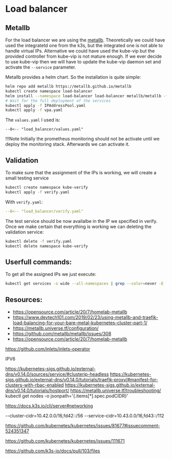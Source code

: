 # Load balancer

## Metallb

For the load balancer we are using the [metallb](https://metallb.universe.tf/).
Theoretically we could have used the integratetd one from the k3s, but the 
integrated one is not able to handle virtual IPs. 
Alternative we could have used the kube-vip but the provided controller from
kube-vip is not mature enough. If we ever decide to use kube-vip then we will have 
to update the kube-vip daemon set and activate the `--service` parameter.

Metallb provides a helm chart. So the installation is quite simple:

``` bash
helm repo add metallb https://metallb.github.io/metallb
kubectl create namespace load-balancer
helm install --namespace load-balancer load-balancer metallb/metallb -f values.yaml --version 0.14.4
# Wait for the full deployment of the services
kubectl apply -f IPAddressPool.yaml
kubectl apply -f vpa.yaml
```

The `values.yaml` I used is:

```
--8<-- "load_balancer/values.yaml"
```

!!!Note
    Initially the prometheus monitoring should not be activate until we deploy the 
    monitoring stack. Afterwards we can activate it.

## Validation
To make sure that the assignment of the IPs is working,
we will create a small testing service 

``` bash
kubectl create namespace kube-verify
kubectl apply -f verify.yaml
```

With `verify.yaml`:

``` yaml
--8<-- "load_balancer/verify.yaml"
```

The test service should be now availalbe in the IP we specified in verify.
Once we make certain that everything is working we can deleting the validation service:

``` bash
kubectl delete -f verify.yaml
kubectl delete namespace kube-verify
```

## Userfull commands:

To get all the assigned IPs we just execute:

```bash
kubectl get services -o wide --all-namespaces | grep --color=never -E 'LoadBalancer|NAMESPACE'
```

## Resources:

* https://opensource.com/article/20/7/homelab-metallb
* https://www.devtech101.com/2019/02/23/using-metallb-and-traefik-load-balancing-for-your-bare-metal-kubernetes-cluster-part-1/
* https://metallb.universe.tf/configuration/
* https://github.com/metallb/metallb/issues/308
* https://opensource.com/article/20/7/homelab-metallb


https://github.com/inlets/inlets-operator


IPV6

https://kubernetes-sigs.github.io/external-dns/v0.14.0/sources/service/#clusterip-headless
https://kubernetes-sigs.github.io/external-dns/v0.14.0/tutorials/traefik-proxy/#manifest-for-clusters-with-rbac-enabled
https://kubernetes-sigs.github.io/external-dns/v0.14.0/tutorials/hostport/
https://metallb.universe.tf/troubleshooting/
kubectl get nodes -o jsonpath='{.items[*].spec.podCIDR}'

https://docs.k3s.io/cli/server#networking 


 --cluster-cidr=10.42.0.0/16,fd42::/56 --service-cidr=10.43.0.0/16,fd43::/112

https://github.com/kubernetes/kubernetes/issues/81677#issuecomment-524351347

https://github.com/kubernetes/kubernetes/issues/111671


https://github.com/k3s-io/docs/pull/103/files
